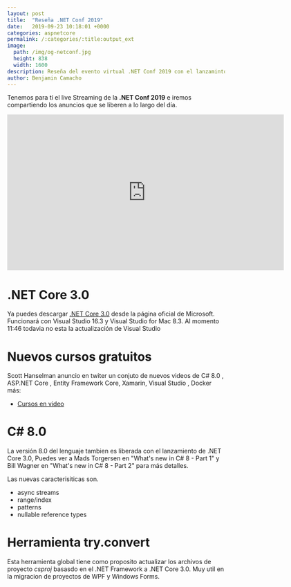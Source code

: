 ```yaml
---
layout: post
title:  "Reseña .NET Conf 2019"
date:   2019-09-23 10:18:01 +0000
categories: aspnetcore
permalink: /:categories/:title:output_ext
image:
  path: /img/og-netconf.jpg
  height: 838
  width: 1600
description: Reseña del evento virtual .NET Conf 2019 con el lanzaminto de ASP.NET Core 3.0.
author: Benjamin Camacho
--- 
```


Tenemos para tí el live Streaming de la **.NET Conf 2019** e iremos compartiendo los anuncios que se liberen a lo largo del día.

<div>
    <iframe src="https://mediastream.microsoft.com/events/2019/1909/DotNetConf/player/DotNetConf.html?cid=synd-ASPNETCOREMASTER.COM" frameborder="0" scrolling="no" width="640" height="360" allowfullscreen style="overflow:hidden;"></iframe>
</div>

# .NET Core 3.0

Ya puedes descargar [.NET Core 3.0](https://dotnet.microsoft.com/download) desde la página oficial de Microsoft. Funcionará con Visual Studio 16.3 y Visual Studio for Mac 8.3. Al momento 11:46 todavia no esta la actualización de Visual Studio

# Nuevos cursos gratuitos

Scott Hanselman anuncio en twiter un conjuto de nuevos videos de C# 8.0 , ASP.NET Core , Entity Framework Core, Xamarin, Visual Studio , Docker más:

* [Cursos en video](https://dotnet.microsoft.com/learn/videos)

# C# 8.0

La versión 8.0 del lenguaje tambien es liberada con el lanzamiento de .NET Core 3.0,
 Puedes ver a Mads Torgersen en "What's new in C# 8 - Part 1" y Bill Wagner en "What's new in C# 8 - Part 2" para más detalles.

Las nuevas caracterisiticas son.

* async streams
* range/index
* patterns
* nullable reference types

# Herramienta  try.convert

Esta herramienta global tiene como proposito actualizar los archivos de proyecto _csproj_ basasdo en el .NET Framework  a .NET Core 3.0. Muy util en la migracion de proyectos de WPF y Windows Forms.
